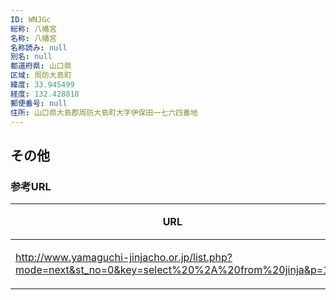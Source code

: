 ```yaml
---
ID: WNJGc
総称: 八幡宮
名称: 八幡宮
名称読み: null
別名: null
都道府県: 山口県
区域: 周防大島町
緯度: 33.945499
経度: 132.428818
郵便番号: null
住所: 山口県大島郡周防大島町大字伊保田一七六四番地
---
```


## その他

### 参考URL

| URL                                                                                                | 説明   |
| -------------------------------------------------------------------------------------------------- | ------ |
| http://www.yamaguchi-jinjacho.or.jp/list.php?mode=next&st_no=0&key=select%20%2A%20from%20jinja&p=1 | 神社庁 |
